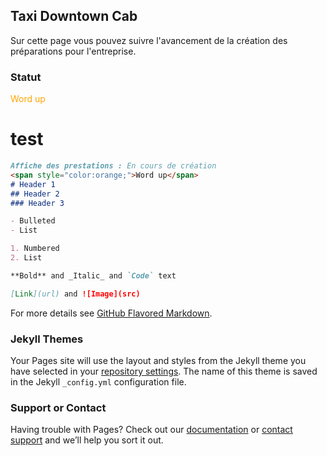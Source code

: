 ## Taxi Downtown Cab

Sur cette page vous pouvez suivre l'avancement de la création des préparations pour  l'entreprise.


### Statut
<span style="color:orange;">Word up</span>


# test
```markdown
Affiche des prestations : En cours de création
<span style="color:orange;">Word up</span>
# Header 1
## Header 2
### Header 3

- Bulleted
- List

1. Numbered
2. List

**Bold** and _Italic_ and `Code` text

[Link](url) and ![Image](src)
```

For more details see [GitHub Flavored Markdown](https://guides.github.com/features/mastering-markdown/).

### Jekyll Themes

Your Pages site will use the layout and styles from the Jekyll theme you have selected in your [repository settings](https://github.com/JamesBooker23/taxidowntown/settings). The name of this theme is saved in the Jekyll `_config.yml` configuration file.

### Support or Contact

Having trouble with Pages? Check out our [documentation](https://help.github.com/categories/github-pages-basics/) or [contact support](https://github.com/contact) and we’ll help you sort it out.
